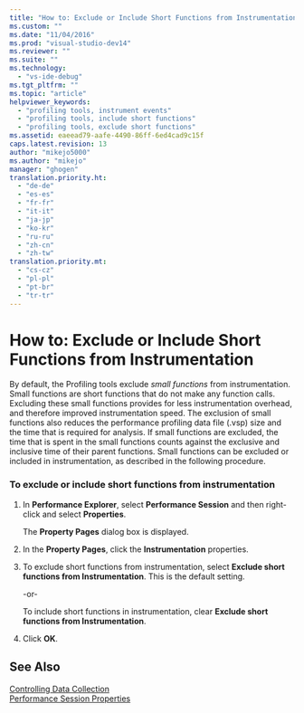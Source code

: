 ```yaml
---
title: "How to: Exclude or Include Short Functions from Instrumentation | Microsoft Docs"
ms.custom: ""
ms.date: "11/04/2016"
ms.prod: "visual-studio-dev14"
ms.reviewer: ""
ms.suite: ""
ms.technology: 
  - "vs-ide-debug"
ms.tgt_pltfrm: ""
ms.topic: "article"
helpviewer_keywords: 
  - "profiling tools, instrument events"
  - "profiling tools, include short functions"
  - "profiling tools, exclude short functions"
ms.assetid: eaeead79-aafe-4490-86ff-6ed4cad9c15f
caps.latest.revision: 13
author: "mikejo5000"
ms.author: "mikejo"
manager: "ghogen"
translation.priority.ht: 
  - "de-de"
  - "es-es"
  - "fr-fr"
  - "it-it"
  - "ja-jp"
  - "ko-kr"
  - "ru-ru"
  - "zh-cn"
  - "zh-tw"
translation.priority.mt: 
  - "cs-cz"
  - "pl-pl"
  - "pt-br"
  - "tr-tr"
---
```

# How to: Exclude or Include Short Functions from Instrumentation
By default, the Profiling tools exclude *small functions* from instrumentation. Small functions are short functions that do not make any function calls. Excluding these small functions provides for less instrumentation overhead, and therefore improved instrumentation speed. The exclusion of small functions also reduces the performance profiling data file (.vsp) size and the time that is required for analysis. If small functions are excluded, the time that is spent in the small functions counts against the exclusive and inclusive time of their parent functions. Small functions can be excluded or included in instrumentation, as described in the following procedure.  
  
### To exclude or include short functions from instrumentation  
  
1.  In **Performance Explorer**, select **Performance Session** and then right-click and select **Properties**.  
  
     The **Property Pages** dialog box is displayed.  
  
2.  In the **Property Pages**, click the **Instrumentation** properties.  
  
3.  To exclude short functions from instrumentation, select **Exclude short functions from Instrumentation**. This is the default setting.  
  
     -or-  
  
     To include short functions in instrumentation, clear **Exclude short functions from Instrumentation**.  
  
4.  Click **OK**.  
  
## See Also  
 [Controlling Data Collection](../profiling/controlling-data-collection.md)   
 [Performance Session Properties](../profiling/performance-session-properties.md)